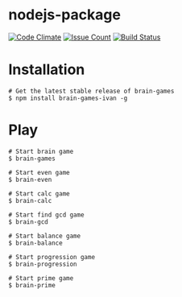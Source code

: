 # nodejs-package
[![Code Climate](https://codeclimate.com/github/HardAndHeavy/project-lvl1-s101/badges/gpa.svg)](https://codeclimate.com/github/HardAndHeavy/project-lvl1-s101)
[![Issue Count](https://codeclimate.com/github/HardAndHeavy/project-lvl1-s101/badges/issue_count.svg)](https://codeclimate.com/github/HardAndHeavy/project-lvl1-s101)
[![Build Status](https://travis-ci.org/HardAndHeavy/project-lvl1-s101.svg?branch=master)](https://travis-ci.org/HardAndHeavy/project-lvl1-s101)

# Installation
```
# Get the latest stable release of brain-games
$ npm install brain-games-ivan -g 
```

# Play
```
# Start brain game
$ brain-games
```

```
# Start even game
$ brain-even
```

```
# Start calc game
$ brain-calc
```

```
# Start find gcd game
$ brain-gcd
```

```
# Start balance game
$ brain-balance
```

```
# Start progression game
$ brain-progression
```

```
# Start prime game
$ brain-prime
```
